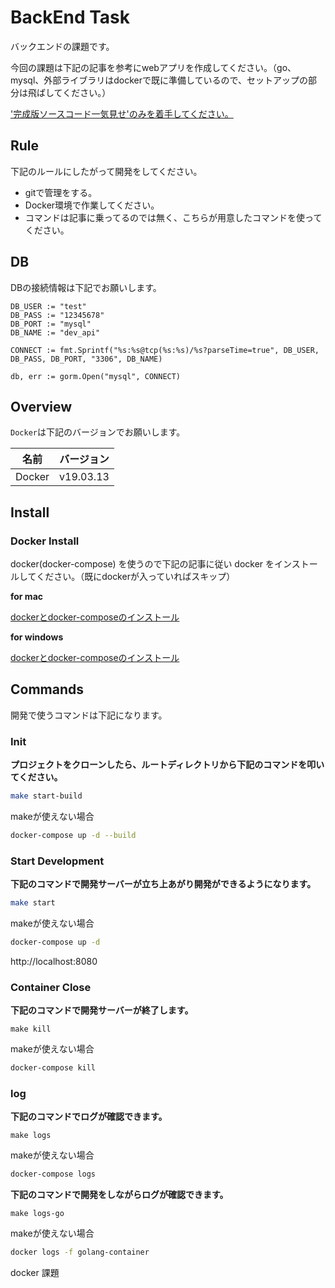 # BackEnd Task

バックエンドの課題です。

今回の課題は下記の記事を参考にwebアプリを作成してください。（go、mysql、外部ライブラリはdockerで既に準備しているので、セットアップの部分は飛ばしてください。）

['完成版ソースコード一気見せ'のみを着手してください。](https://qiita.com/dai-maru/items/7e97fc6623375c7eb14a#%E5%AE%8C%E6%88%90%E7%89%88%E3%82%BD%E3%83%BC%E3%82%B9%E3%82%B3%E3%83%BC%E3%83%89%E4%B8%80%E6%B0%97%E8%A6%8B%E3%81%9B)

## Rule
下記のルールにしたがって開発をしてください。

- gitで管理をする。
- Docker環境で作業してください。
- コマンドは記事に乗ってるのでは無く、こちらが用意したコマンドを使ってください。


## DB
DBの接続情報は下記でお願いします。

```
DB_USER := "test"
DB_PASS := "12345678"
DB_PORT := "mysql"
DB_NAME := "dev_api"

CONNECT := fmt.Sprintf("%s:%s@tcp(%s:%s)/%s?parseTime=true", DB_USER, DB_PASS, DB_PORT, "3306", DB_NAME)

db, err := gorm.Open("mysql", CONNECT)
```

## Overview

`Docker`は下記のバージョンでお願いします。

| 名前    | バージョン |
| ------- | ---------- |
| Docker | v19.03.13   |

## Install

### Docker Install

docker(docker-compose) を使うので下記の記事に従い docker をインストールしてください。（既にdockerが入っていればスキップ）

**for mac**

[dockerとdocker-composeのインストール](https://qiita.com/tomokei5634/items/7b1e7a121d5d7bc12116)

**for windows**

[dockerとdocker-composeのインストール](https://zukucode.com/2020/08/docker-install-windows.html)

## Commands

開発で使うコマンドは下記になります。
​
### Init

**プロジェクトをクローンしたら、ルートディレクトリから下記のコマンドを叩いてください。**

```bash
make start-build
```

makeが使えない場合

```bash
docker-compose up -d --build
```

### Start Development

**下記のコマンドで開発サーバーが立ち上あがり開発ができるようになります。**

```bash
make start
```

makeが使えない場合

```bash
docker-compose up -d
```

http://localhost:8080

### Container Close

**下記のコマンドで開発サーバーが終了します。**

```
make kill
```

makeが使えない場合

```bash
docker-compose kill
```

### log

**下記のコマンドでログが確認できます。**

```
make logs
```

makeが使えない場合

```bash
docker-compose logs
```

**下記のコマンドで開発をしながらログが確認できます。**

```
make logs-go
```

makeが使えない場合

```bash
docker logs -f golang-container
```
docker 課題
